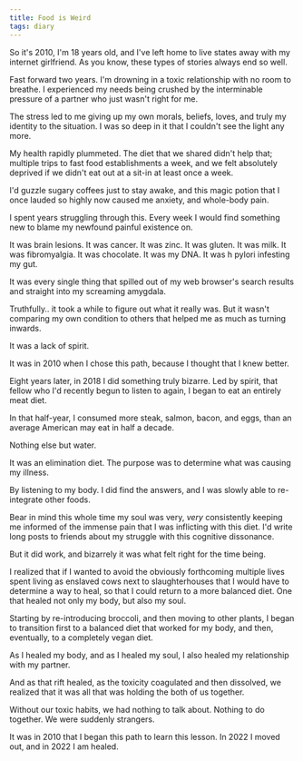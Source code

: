 ```yaml
---
title: Food is Weird
tags: diary
---
```


So it's 2010, I'm 18 years old, and I've left home to live states away with my internet girlfriend. As you know, these types of stories always end so well. 

Fast forward two years. I'm drowning in a toxic relationship with no room to breathe. I experienced my needs being crushed by the interminable pressure of a partner who just wasn't right for me. 

The stress led to me giving up my own morals, beliefs, loves, and truly my identity to the situation. I was so deep in it that I couldn't see the light any more. 

My health rapidly plummeted. The diet that we shared didn't help that; multiple trips to fast food establishments a week, and we felt absolutely deprived if we didn't eat out at a sit-in at least once a week. 

I'd guzzle sugary coffees just to stay awake, and this magic potion that I once lauded so highly now caused me anxiety, and whole-body pain. 

I spent years struggling through this. Every week I would find something new to blame my newfound painful existence on. 

It was brain lesions. It was cancer. It was zinc. It was gluten. It was milk. It was fibromyalgia. It was chocolate. It was my DNA. It was h pylori infesting my gut. 

It was every single thing that spilled out of my web browser's search results and straight into my screaming amygdala. 

Truthfully.. it took a while to figure out what it really was. But it wasn't comparing my own condition to others that helped me as much as turning inwards. 

It was a lack of spirit. 

It was in 2010 when I chose this path, because I thought that I knew better. 

Eight years later, in 2018 I did something truly bizarre. Led by spirit, that fellow who I'd recently begun to listen to again, I began to eat an entirely meat diet. 

In that half-year, I consumed more steak, salmon, bacon, and eggs, than an average American may eat in half a decade.

Nothing else but water. 

It was an elimination diet. The purpose was to determine what was causing my illness. 

By listening to my body. I did find the answers, and I was slowly able to re-integrate other foods. 

Bear in mind this whole time my soul was very, *very* consistently keeping me informed of the immense pain that I was inflicting with this diet. I'd write long posts to friends about my struggle with this cognitive dissonance. 

But it did work, and bizarrely it was what felt right for the time being. 

I realized that if I wanted to avoid the obviously forthcoming multiple lives spent living as enslaved cows next to slaughterhouses that I would have to determine a way to heal, so that I could return to a more balanced diet. One that healed not only my body, but also my soul.

Starting by re-introducing broccoli, and then moving to other plants, I began to transition first to a balanced diet that worked for my body, and then, eventually, to a completely vegan diet. 

As I healed my body, and as I healed my soul, I also healed my relationship with my partner. 

And as that rift healed, as the toxicity coagulated and then dissolved, we realized that it was all that was holding the both of us together. 

Without our toxic habits, we had nothing to talk about. Nothing to do together. We were suddenly strangers. 

It was in 2010 that I began this path to learn this lesson. In 2022 I moved out, and in 2022 I am healed. 

